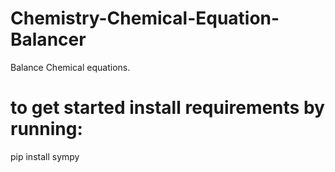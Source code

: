 # Chemistry-Chemical-Equation-Balancer
Balance Chemical equations.

# to get started install requirements by running:

pip install sympy
